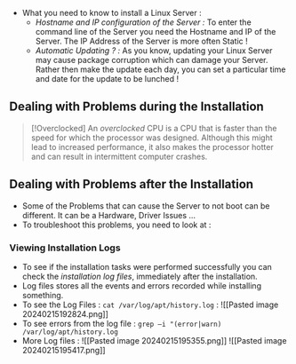
- What you need to know to install a Linux Server :
  - *Hostname and IP configuration of the Server :* To enter the command line of the Server you need the Hostname and IP of the Server. The IP Address of the Server is more often Static !
  - *Automatic Updating ? :* As you know, updating your Linux Server may cause package corruption which can damage your Server. Rather then make the update each day, you can set a particular time and date for the update to be lunched !

## Dealing with Problems during the Installation 


> [!Overclocked] 
> An *overclocked* CPU is a CPU that is faster than the speed for which the processor was designed.
Although this might lead to increased performance, it also makes the processor hotter and can result
in intermittent computer crashes.


## Dealing with Problems after the Installation

- Some of the Problems that can cause the Server to not boot can be different. It can be a Hardware, Driver Issues ...
- To troubleshoot this problems, you need to look at :

### Viewing Installation Logs

- To see if the installation tasks were performed successfully you can check the *installation log files*, immediately after the installation.
- Log files stores all the events and errors recorded while installing something.
- To see the Log Files : `cat /var/log/apt/history.log` :
  ![[Pasted image 20240215192824.png]]
- To see errors from the log file : `grep –i "(error|warn) /var/log/apt/history.log`
- More Log files :
![[Pasted image 20240215195355.png]]
![[Pasted image 20240215195417.png]]


